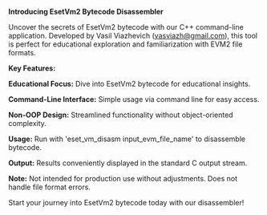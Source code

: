 **Introducing EsetVm2 Bytecode Disassembler**

Uncover the secrets of EsetVm2 bytecode with our C++ command-line application.
Developed by Vasil Viazhevich (vasviazh@gmail.com), this tool is perfect for
educational exploration and familiarization with EVM2 file formats.


**Key Features:**

**Educational Focus:** Dive into EsetVm2 bytecode for educational insights.

**Command-Line Interface:** Simple usage via command line for easy access.

**Non-OOP Design:** Streamlined functionality without object-oriented complexity.

**Usage:** Run with 'eset_vm_disasm input_evm_file_name' to disassemble bytecode.

**Output:** Results conveniently displayed in the standard C output stream.

**Note:** Not intended for production use without adjustments. Does not handle file format errors.


Start your journey into EsetVm2 bytecode today with our disassembler!
